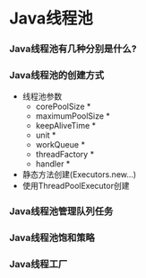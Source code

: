 # Java线程池

### Java线程池有几种分别是什么?

### Java线程池的创建方式
* 线程池参数
  * corePoolSize
     *  
  * maximumPoolSize
	 *  
  * keepAliveTime
     * 
  * unit
     * 
  * workQueue
     * 
  * threadFactory
     * 
  * handler
     * 
* 静态方法创建(Executors.new...)
* 使用ThreadPoolExecutor创建

### Java线程池管理队列任务

### Java线程池饱和策略

### Java线程工厂

